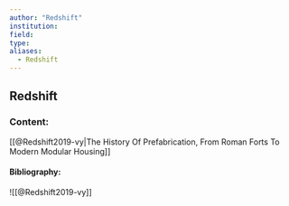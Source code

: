 ```yaml
---
author: "Redshift"
institution:
field:
type:
aliases:
  - Redshift
---
```


## Redshift

### Content:
[[@Redshift2019-vy|The History Of Prefabrication, From Roman Forts To Modern Modular Housing]]

#### Bibliography:

![[@Redshift2019-vy]]